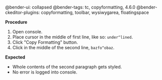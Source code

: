 @bender-ui: collapsed
@bender-tags: tc, copyformatting, 4.6.0
@bender-ckeditor-plugins: copyformatting, toolbar, wysiwygarea, floatingspace

**Procedure**

1. Open console.
2. Place cursor in the middle of first line, like so: `under^lined`.
3. Click "Copy Formatting" button.
4. Click in the middle of the second line, `bazfo^obaz`.

**Expected**

* Whole contents of the second paragraph gets styled.
* No error is logged into console.
